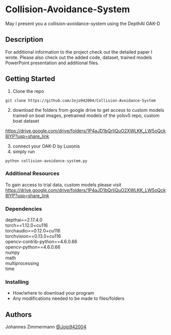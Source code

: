 # Collision-Avoidance-System


May I present you a collision-avoidance-system using the DepthAI OAK-D

## Description

For additional information to the project check out the detailed paper I wrote. Please also check out the added code, dataset, trained models PowerPoint presentation and additional files.

## Getting Started

1. Clone the repo

```
git clone https://github.com/Jojo942004/Collision-Avoidance-System
```
2. download the folders from google drive to get access to custom models trained on boat images, pretrained models of the yolov5 repo, custom boat dataset

https://drive.google.com/drive/folders/1P4aJD1bQrliQuO2XWLKK_LW5oQck8lYP?usp=share_link

3. connect your OAK-D by Luxonis
4. simply run 

```
python collision-avoidance-system.py
```
### Additional Resources
To gain access to trial data, custom models please visit  
https://drive.google.com/drive/folders/1P4aJD1bQrliQuO2XWLKK_LW5oQck8lYP?usp=share_link

### Dependencies
depthai==2.17.4.0  
torch==1.12.0+cu116  
torchaudio==0.12.0+cu116  
torchvision==0.13.0+cu116  
opencv-contrib-python==4.6.0.66   
opencv-python==4.6.0.66  
numpy  
math  
multiprocessing  
time  

### Installing

* How/where to download your program
* Any modifications needed to be made to files/folders

## Authors

Johannes Zimmermann
[@Jojo942004](https://github.com/Jojo942004)


